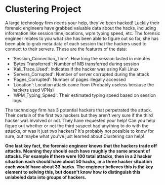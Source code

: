 # Clustering Project 

A large technology firm needs your help, they've been hacked! Luckily their forensic engineers have grabbed valuable data about the hacks, including information like session time,locations, wpm typing speed, etc. The forensic engineer relates to you what she has been able to figure out so far, she has been able to grab meta data of each session that the hackers used to connect to their servers. These are the features of the data:

* 'Session_Connection_Time': How long the session lasted in minutes
* 'Bytes Transferred': Number of MB transferred during session
* 'Kali_Trace_Used': Indicates if the hacker was using Kali Linux
* 'Servers_Corrupted': Number of server corrupted during the attack
* 'Pages_Corrupted': Number of pages illegally accessed
* 'Location': Location attack came from (Probably useless because the hackers used VPNs)
* 'WPM_Typing_Speed': Their estimated typing speed based on session logs.


The technology firm has 3 potential hackers that perpetrated the attack. Their certain of the first two hackers but they aren't very sure if the third hacker was involved or not. They have requested your help! Can you help figure out whether or not the third suspect had anything to do with the attacks, or was it just two hackers? It's probably not possible to know for sure, but maybe what you've just learned about Clustering can help!

**One last key fact, the forensic engineer knows that the hackers trade off attacks. Meaning they should each have roughly the same amount of attacks. For example if there were 100 total attacks, then in a 2 hacker situation each should have about 50 hacks, in a three hacker situation each would have about 33 hacks. The engineer believes this is the key element to solving this, but doesn't know how to distinguish this unlabeled data into groups of hackers.**
